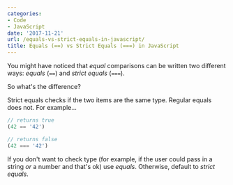 ```yaml
---
categories:
- Code
- JavaScript
date: '2017-11-21'
url: /equals-vs-strict-equals-in-javascript/
title: Equals (==) vs Strict Equals (===) in JavaScript
---
```


You might have noticed that *equal* comparisons can be written two different ways: *equals* (`==`) and *strict equals* (`===`).

So what's the difference?

Strict equals checks if the two items are the same type. Regular equals does not. For example...

```js
// returns true
(42 == '42')

// returns false
(42 === '42')
```

If you don't want to check type (for example, if the user could pass in a string *or* a number and that's ok) use *equals*. Otherwise, default to *strict equals*.